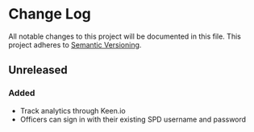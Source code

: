 # Change Log

All notable changes to this project will be documented in this file.
This project adheres to [Semantic Versioning](http://semver.org/).

## Unreleased

### Added

* Track analytics through Keen.io
* Officers can sign in with their existing SPD username and password
